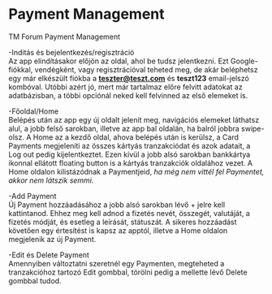 # Payment Management
TM Forum Payment Management

-Inditás és bejelentkezés/regisztráció\
Az app elindításakor előjön az oldal, ahol be tudsz jelentkezni. Ezt Google-fiókkal, vendégként, vagy regisztrációval teheted meg, de akár beléphetsz egy már elkészült fiókba a **teszter@teszt.com** és **teszt123** email-jelszó kombóval. Utóbbi azért jó, mert már tartalmaz előre felvitt adatokat az adatbázisban, a többi opciónál neked kell felvinned az első elemeket is.

-Főoldal/Home\
Belépés után az app egy új oldalt jelenít meg, navigációs elemeket láthatsz alul, a jobb felső sarokban, illetve az app bal oldalán, ha balról jobbra swipe-olsz. A Home az a kezdő oldal, ahova belépés után is kerülsz, a Card Payments megjeleníti az összes kártyás tranzakciódat és azok adatait, a Log out pedig kijelentkeztet. Ezen kívül a jobb alsó sarokban bankkártya ikonnal ellátott floating button is a kártyás tranzakciók oldalához vezet.
A Home oldalon kilistázódnak a Paymentjeid, _ha még nem vittél fel Paymentet, akkor nem látszik semmi._ 

-Add Payment\
Új Payment hozzáadásához a jobb alsó sarokban lévő + jelre kell kattintanod. Ehhez meg kell adnod a fizetés nevét, összegét, valutáját, a fizetés módját, és esetleg a leírását, státuszát. A sikeres hozzáadást követően egy értesítést is kapsz az apptól, illetve a Home oldalon megjelenik az új Payment.

-Edit és Delete Payment\
Amennyiben változtatni szeretnél egy Paymenten, megteheted a tranzakcióhoz tartozó Edit gombbal, törölni pedig a mellette lévő Delete gombbal tudod.
